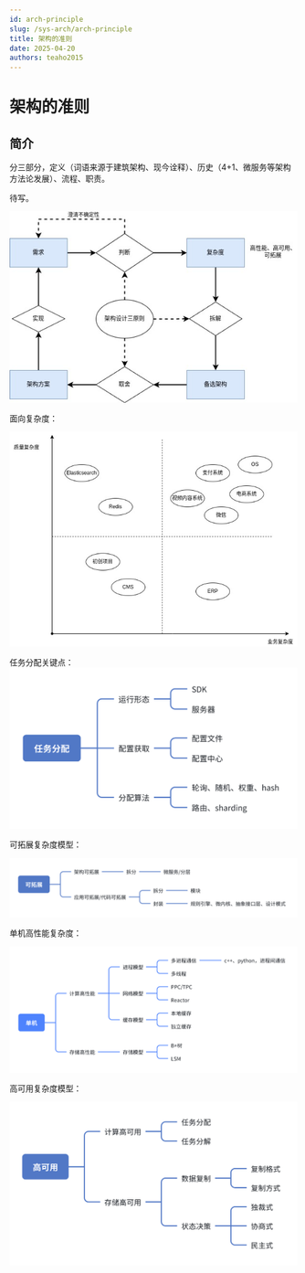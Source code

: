 ```yaml
---
id: arch-principle
slug: /sys-arch/arch-principle
title: 架构的准则
date: 2025-04-20
authors: teaho2015
---
```


# 架构的准则

## 简介

分三部分，定义（词语来源于建筑架构、现今诠释）、历史（4+1、微服务等架构方法论发展）、流程、职责。  

待写。

![arch_design.jpg](arch_design.jpg)



面向复杂度：

![arch_complexity.jpg](arch_complexity.jpg)

任务分配关键点：
![img_1.png](img_1.png)



可拓展复杂度模型：

![img_2.png](img_2.png)

单机高性能复杂度：

![img_3.png](img_3.png)

高可用复杂度模型：

![img_4.png](img_4.png)


